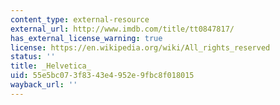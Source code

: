 ```yaml
---
content_type: external-resource
external_url: http://www.imdb.com/title/tt0847817/
has_external_license_warning: true
license: https://en.wikipedia.org/wiki/All_rights_reserved
status: ''
title: _Helvetica_
uid: 55e5bc07-3f83-43e4-952e-9fbc8f018015
wayback_url: ''
---
```

